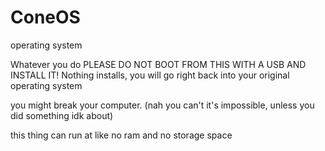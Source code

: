 # ConeOS
operating system


Whatever you do PLEASE DO NOT BOOT FROM THIS WITH A USB AND INSTALL IT! Nothing installs, you will go right back into your original operating system

you might break your computer. (nah you can't it's impossible, unless you did something idk about)






this thing can run at like no ram and no storage space
